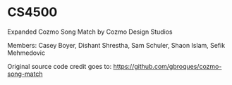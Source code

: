# CS4500
Expanded Cozmo Song Match by Cozmo Design Studios

Members:
    Casey Boyer,
    Dishant Shrestha,
    Sam Schuler,
    Shaon Islam,
    Sefik Mehmedovic
    
Original source code credit goes to: https://github.com/gbroques/cozmo-song-match
